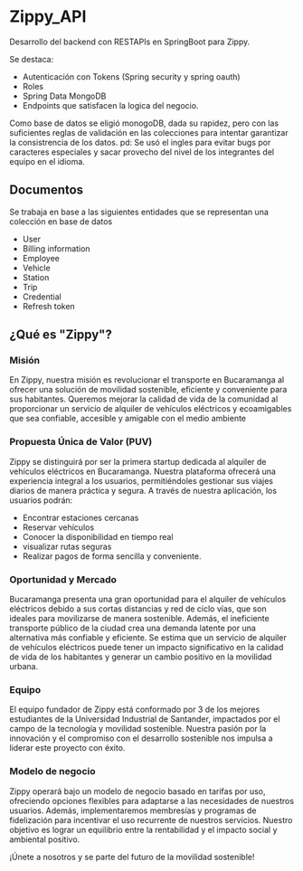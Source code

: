 # Zippy_API
Desarrollo del backend con RESTAPIs en SpringBoot para Zippy. 

Se destaca:

- Autenticación con Tokens (Spring security y spring oauth)
- Roles
- Spring Data MongoDB
- Endpoints que satisfacen la logica del negocio.

Como base de datos se eligió monogoDB, dada su rapidez, pero con las suficientes reglas de validación en las colecciones para intentar garantizar la consistrencia de los datos.
pd: Se usó el ingles para evitar bugs por caracteres especiales y sacar provecho del nivel de los integrantes del equipo en el idioma.

## Documentos

Se trabaja en base a las siguientes entidades que se representan una colección en base de datos

- User
- Billing information
- Employee
- Vehicle
- Station
- Trip
- Credential
- Refresh token



## ¿Qué es "Zippy"?

### Misión

En Zippy, nuestra misión es revolucionar el transporte en Bucaramanga al ofrecer una solución de movilidad sostenible, eficiente y conveniente para sus habitantes. Queremos mejorar la calidad de vida de la comunidad al proporcionar un servicio de alquiler de vehículos eléctricos y ecoamigables que sea confiable, accesible y amigable con el medio ambiente

### Propuesta Única de Valor (PUV)

Zippy se distinguirá por ser la primera startup dedicada al alquiler de vehículos eléctricos en Bucaramanga. Nuestra plataforma ofrecerá una experiencia integral a los usuarios, permitiéndoles gestionar sus viajes diarios de manera práctica y segura. A través de nuestra aplicación, los usuarios podrán: 
- Encontrar estaciones cercanas
- Reservar vehículos
- Conocer la disponibilidad en tiempo real
- visualizar rutas seguras
- Realizar pagos de forma sencilla y conveniente.

### Oportunidad y Mercado

Bucaramanga presenta una gran oportunidad para el alquiler de vehículos eléctricos debido a sus cortas distancias y red de ciclo vías, que son ideales para movilizarse de manera sostenible. Además, el ineficiente transporte público de la ciudad crea una demanda latente por una alternativa más confiable y eficiente. Se estima que un servicio de alquiler de vehículos eléctricos puede tener un impacto significativo en la calidad de vida de los habitantes y generar un cambio positivo en la movilidad urbana.

### Equipo

El equipo fundador de Zippy está conformado por 3 de los mejores estudiantes de la Universidad Industrial de Santander, impactados por el campo de la tecnología y movilidad sostenible. Nuestra pasión por la innovación y el compromiso con el desarrollo sostenible nos impulsa a liderar este proyecto con éxito.

### Modelo de negocio

Zippy operará bajo un modelo de negocio basado en tarifas por uso, ofreciendo opciones flexibles para adaptarse a las necesidades de nuestros usuarios. Además, implementaremos membresías y programas de fidelización para incentivar el uso recurrente de nuestros servicios. Nuestro objetivo es lograr un equilibrio entre la rentabilidad y el impacto social y ambiental positivo.

¡Únete a nosotros y se parte del futuro de la movilidad sostenible!

